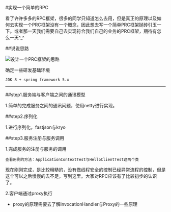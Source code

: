#实现一个简单的RPC

看了许许多多的RPC框架，很多的同学只知道怎么去用，但是真正的原理以及如何去实现一个PRC框架没有一个概念，因此想去写一个简单PRC框架抛砖引玉一下。或者那一天我们需要自己去实现符合我们自己的业务的PRC框架，期待有怎么一天^_^


##说说思路

![设计一个PRC框架的思路](http://sinom21.oss-cn-hangzhou.aliyuncs.com/%E5%A6%82%E4%BD%95%E5%86%99%E4%B8%80%E4%B8%AARPC%E6%A1%86%E6%9E%B6.png)

确定一些研发基础环境

    JDK 8 + spring framework 5.x


---
##step1.服务端与客户端之间的通讯模型

1.简单的完成服务之间的通讯问题，使用netty进行实现。

##step2.序列化

1.进行序列化，fastjson与kryo

##step3.服务注册与服务调用

1.完成服务的注册与服务的调用
    
    查看用例的方法：ApplicationContextTest与HelloClientTest这两个类

现在刚刚完成，是比较粗糙的，没有做线程安全的控制已经异常流程的控制，但是这个可以之后慢慢的去不足，写到这里。大家对RPC应该有了比较初步的认识了。

2.客户端通过proxy执行

* proxy的原理需要去了解InvocationHandler与Proxy的一些原理
##

